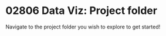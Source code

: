 
# 02806 Data Viz: Project folder
Navigate to the project folder you wish to explore to get started!